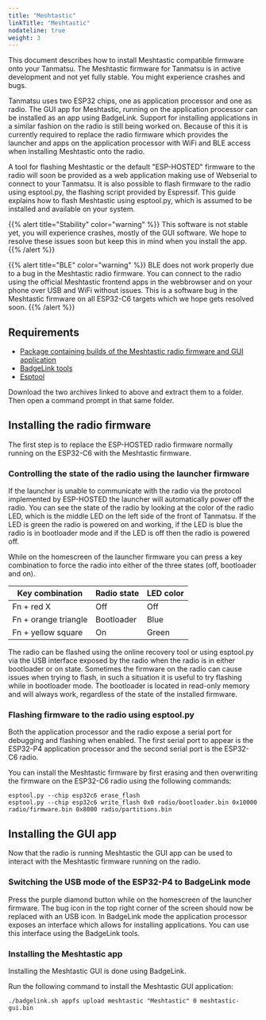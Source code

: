 ```yaml
---
title: "Meshtastic"
linkTitle: "Meshtastic"
nodateline: true
weight: 3
---
```


This document describes how to install Meshtastic compatible firmware onto your Tanmatsu. The Meshtastic firmware for Tanmatsu is in active development and not yet fully stable. You might experience crashes and bugs.

Tanmatsu uses two ESP32 chips, one as application processor and one as radio. The GUI app for Meshtastic, running on the application processor can be installed as an app using BadgeLink. Support for installing applications in a similar fashion on the radio is still being worked on. Because of this it is currently required to replace the radio firmware which provides the launcher and apps on the application processor with WiFi and BLE access when installing Meshtastic onto the radio.

A tool for flashing Meshtastic or the default "ESP-HOSTED" firmware to the radio will soon be provided as a web application making use of Webserial to connect to your Tanmatsu. It is also possible to flash firmware to the radio using esptool.py, the flashing script provided by Espressif. This guide explains how to flash Meshtastic using esptool.py, which is assumed to be installed and available on your system.

{{% alert title="Stability" color="warning" %}}
This software is not stable yet, you will experience crashes, mostly of the GUI software. We hope to resolve these issues soon but keep this in mind when you install the app.
{{% /alert %}}

{{% alert title="BLE" color="warning" %}}
BLE does not work properly due to a bug in the Meshtastic radio firmware. You can connect to the radio using the official Meshtastic frontend apps in the webbrowser and on your phone over USB and WiFi without issues. This is a software bug in the Meshtastic firmware on all ESP32-C6 targets which we hope gets resolved soon.
{{% /alert %}}

## Requirements

 - [Package containing builds of the Meshtastic radio firmware and GUI application](tanmatsu-meshtastic-preview.zip)
 - [BadgeLink tools](https://github.com/badgeteam/esp32-component-badgelink/releases/download/v0.0.2/tools.zip)
 - [Esptool](https://docs.espressif.com/projects/esptool/en/latest/esp32/installation.html)
 
Download the two archives linked to above and extract them to a folder. Then open a command prompt in that same folder.

## Installing the radio firmware

The first step is to replace the ESP-HOSTED radio firmware normally running on the ESP32-C6 with the Meshtastic firmware.

### Controlling the state of the radio using the launcher firmware

If the launcher is unable to communicate with the radio via the protocol implemented by ESP-HOSTED the launcher will automatically power off the radio. You can see the state of the radio by looking at the color of the radio LED, which is the middle LED on the left side of the front of Tanmatsu. If the LED is green the radio is powered on and working, if the LED is blue the radio is in bootloader mode and if the LED is off then the radio is powered off.

While on the homescreen of the launcher firmware you can press a key combination to force the radio into either of the three states (off, bootloader and on).

| Key combination      | Radio state | LED color |
|----------------------|-------------|-----------|
| Fn + red X           | Off         | Off       |
| Fn + orange triangle | Bootloader  | Blue      |
| Fn + yellow square   | On          | Green     |

The radio can be flashed using the online recovery tool or using esptool.py via the USB interface exposed by the radio when the radio is in either bootloader or on state. Sometimes the firmware on the radio can cause issues when trying to flash, in such a situation it is useful to try flashing while in bootloader mode. The bootloader is located in read-only memory and will always work, regardless of the state of the installed firmware.

### Flashing firmware to the radio using esptool.py

Both the application processor and the radio expose a serial port for debugging and flashing when enabled. The first serial port to appear is the ESP32-P4 application processor and the second serial port is the ESP32-C6 radio.

You can install the Meshtastic firmware by first erasing and then overwriting the firmware on the ESP32-C6 radio using the following commands:

```
esptool.py --chip esp32c6 erase_flash
esptool.py --chip esp32c6 write_flash 0x0 radio/bootloader.bin 0x10000 radio/firmware.bin 0x8000 radio/partitions.bin
```

## Installing the GUI app

Now that the radio is running Meshtastic the GUI app can be used to interact with the Meshtastic firmware running on the radio.

### Switching the USB mode of the ESP32-P4 to BadgeLink mode

Press the purple diamond button while on the homescreen of the launcher firmware. The bug icon in the top right corner of the screen should now be replaced with an USB icon. In BadgeLink mode the application processor exposes an interface which allows for installing applications. You can use this interface using the BadgeLink tools.

### Installing the Meshtastic app

Installing the Meshtastic GUI is done using BadgeLink.

Run the following command to install the Meshtastic GUI application:

```
./badgelink.sh appfs upload meshtastic "Meshtastic" 0 meshtastic-gui.bin
```

